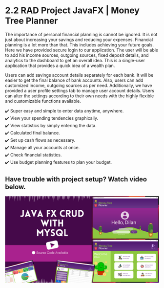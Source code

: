 # 2.2 RAD Project JavaFX | Money Tree Planner

The importance of personal financial planning is cannot be ignored. It is not just about increasing your savings and reducing your expenses. Financial planning is a lot more than that. This includes achieving your future goals. Here we have provided secure login to our application. The user will be able to add his income sources, outgoing sources, fixed deposit details, and analytics to the dashboard to get an overall idea. This is a single-user application that provides a quick idea of a wealth plan.

Users can add savings account details separately for each bank. It will be easier to get the final balance of bank accounts. Also, users can add customized income, outgoing sources as per need. Additionally, we have provided a user profile settings tab to manage user account details.
Users can alter the settings according to their own needs with the highly flexible and customizable functions available.

✔️ Super easy and simple to enter data anytime, anywhere.<br>
✔️ View your spending tendencies graphically.<br>
✔️ View statistics by simply entering the data.<br>
✔️ Calculated final balance.<br>
✔️ Set up cash flows as necessary.<br>
✔️ Manage all your accounts at once.<br>
✔️ Check financial statistics.<br>
✔️ Use budget planning features to plan your budget.<br>

## Have trouble with project setup? Watch video below.

[![IMAGE ALT TEXT HERE](img.png)](https://www.youtube.com/watch?v=w7sAIQ1qEw0)
